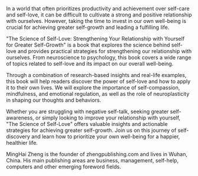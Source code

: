 
In a world that often prioritizes productivity and achievement over self-care and self-love, it can be difficult to cultivate a strong and positive relationship with ourselves. However, taking the time to invest in our own well-being is crucial for achieving greater self-growth and leading a fulfilling life.

"The Science of Self-Love: Strengthening Your Relationship with Yourself for Greater Self-Growth" is a book that explores the science behind self-love and provides practical strategies for strengthening our relationship with ourselves. From neuroscience to psychology, this book covers a wide range of topics related to self-love and its impact on our overall well-being.

Through a combination of research-based insights and real-life examples, this book will help readers discover the power of self-love and how to apply it to their own lives. We will explore the importance of self-compassion, mindfulness, and emotional regulation, as well as the role of neuroplasticity in shaping our thoughts and behaviors.

Whether you are struggling with negative self-talk, seeking greater self-awareness, or simply looking to improve your relationship with yourself, "The Science of Self-Love" offers valuable insights and actionable strategies for achieving greater self-growth. Join us on this journey of self-discovery and learn how to prioritize your own well-being for a happier, healthier life.

MingHai Zheng is the founder of zhengpublishing.com and lives in Wuhan, China. His main publishing areas are business, management, self-help, computers and other emerging foreword fields.
